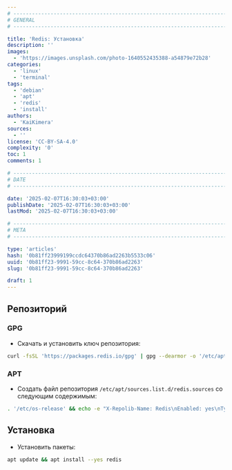 ```yaml
---
# -------------------------------------------------------------------------------------------------------------------- #
# GENERAL
# -------------------------------------------------------------------------------------------------------------------- #

title: 'Redis: Установка'
description: ''
images:
  - 'https://images.unsplash.com/photo-1640552435388-a54879e72b28'
categories:
  - 'linux'
  - 'terminal'
tags:
  - 'debian'
  - 'apt'
  - 'redis'
  - 'install'
authors:
  - 'KaiKimera'
sources:
  - ''
license: 'CC-BY-SA-4.0'
complexity: '0'
toc: 1
comments: 1

# -------------------------------------------------------------------------------------------------------------------- #
# DATE
# -------------------------------------------------------------------------------------------------------------------- #

date: '2025-02-07T16:30:03+03:00'
publishDate: '2025-02-07T16:30:03+03:00'
lastMod: '2025-02-07T16:30:03+03:00'

# -------------------------------------------------------------------------------------------------------------------- #
# META
# -------------------------------------------------------------------------------------------------------------------- #

type: 'articles'
hash: '0b81ff23999199ccdc64370b86ad2263b5533c06'
uuid: '0b81ff23-9991-59cc-8c64-370b86ad2263'
slug: '0b81ff23-9991-59cc-8c64-370b86ad2263'

draft: 1
---
```




<!--more-->

## Репозиторий

### GPG

- Скачать и установить ключ репозитория:

```bash
curl -fsSL 'https://packages.redis.io/gpg' | gpg --dearmor -o '/etc/apt/keyrings/redis.gpg'
```

### APT

- Создать файл репозитория `/etc/apt/sources.list.d/redis.sources` со следующим содержимым:

```bash
. '/etc/os-release' && echo -e "X-Repolib-Name: Redis\nEnabled: yes\nTypes: deb\nURIs: https://packages.redis.io/deb\n#URIs: https://mirror.yandex.ru/mirrors/packages.redis.io\nSuites: ${VERSION_CODENAME}\nComponents: main\nArchitectures: $( dpkg --print-architecture )\nSigned-By: /etc/apt/keyrings/redis.gpg\n" | tee '/etc/apt/sources.list.d/redis.sources'
```

## Установка

- Установить пакеты:

```bash
apt update && apt install --yes redis
```
